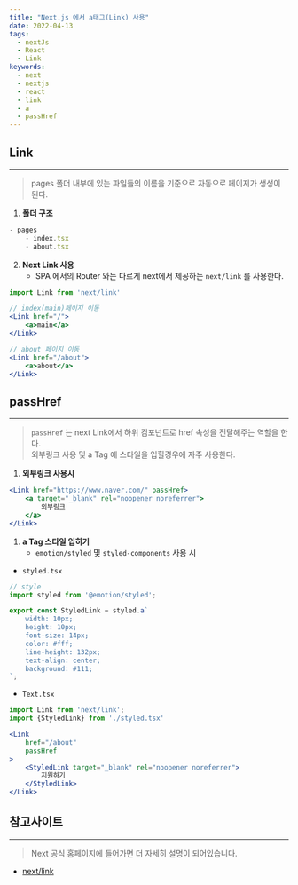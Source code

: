 ```yaml
---
title: "Next.js 에서 a태그(Link) 사용"
date: 2022-04-13
tags:
  - nextJs
  - React
  - Link
keywords:
  - next
  - nextjs
  - react
  - link
  - a
  - passHref
---
```

## Link

---

> pages 폴더 내부에 있는 파일들의 이름을 기준으로 자동으로 페이지가 생성이 된다.

1. **폴더 구조**

```jsx
- pages
	- index.tsx
	- about.tsx
```

2. **Next Link 사용**
    - SPA 에서의 Router 와는 다르게 next에서 제공하는 `next/link` 를 사용한다.

```jsx
import Link from 'next/link'

// index(main)페이지 이동
<Link href="/">
	<a>main</a>
</Link>

// about 페이지 이동
<Link href="/about">
	<a>about</a>
</Link>
```

## passHref

---

> `passHref` 는 next Link에서 하위 컴포넌트로 href 속성을 전달해주는 역할을 한다.<br/>
외부링크 사용 및 a Tag 에 스타일을 입힐경우에 자주 사용한다.
1. **외부링크 사용시**

```jsx
<Link href="https://www.naver.com/" passHref>
	<a target="_blank" rel="noopener noreferrer">
		외부링크
	</a>
</Link>
```

1. **a Tag 스타일 입히기**
    - `emotion/styled` 및 `styled-components` 사용 시
- `styled.tsx`

```jsx
// style
import styled from '@emotion/styled';

export const StyledLink = styled.a`
	width: 10px;
	height: 10px;
	font-size: 14px;
	color: #fff;
	line-height: 132px;
	text-align: center;
	background: #111;
`;
```

- `Text.tsx`

```jsx
import Link from 'next/link';
import {StyledLink} from './styled.tsx'

<Link
	href="/about"
	passHref
>
	<StyledLink target="_blank" rel="noopener noreferrer">
		지원하기
	</StyledLink>
</Link>
```

## 참고사이트

---

> Next 공식 홈페이지에 들어가면 더 자세히 설명이 되어있습니다.

- [next/link](https://nextjs.org/docs/api-reference/next/link)